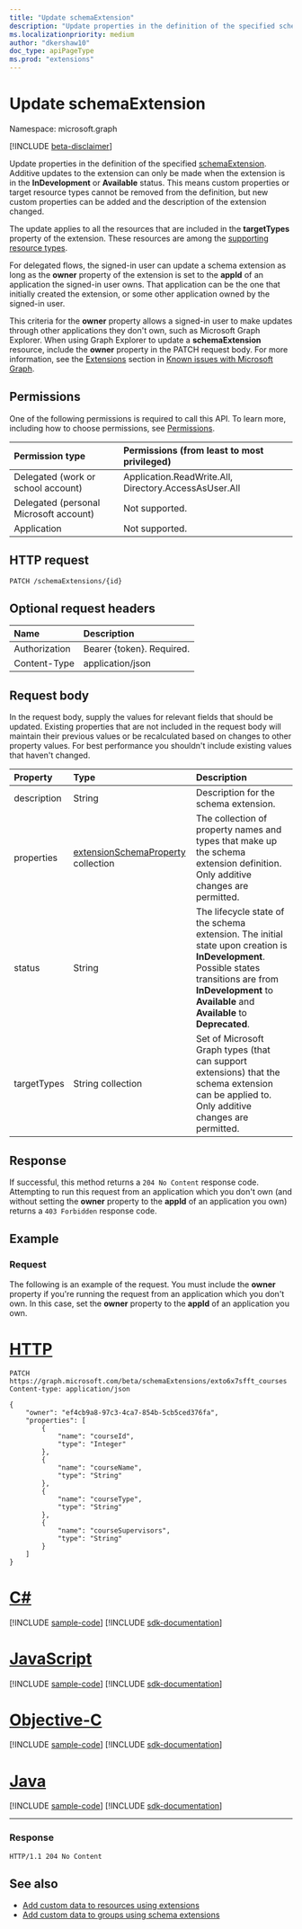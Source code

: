 ```yaml
---
title: "Update schemaExtension"
description: "Update properties in the definition of the specified schemaExtension."
ms.localizationpriority: medium
author: "dkershaw10"
doc_type: apiPageType
ms.prod: "extensions"
---
```


# Update schemaExtension

Namespace: microsoft.graph

[!INCLUDE [beta-disclaimer](../../includes/beta-disclaimer.md)]

Update properties in the definition of the specified [schemaExtension](../resources/schemaextension.md). Additive updates to the extension can only be made when the extension is in the **InDevelopment** or **Available** status. 
This means custom properties or target resource types cannot be removed from the definition, but new custom properties can be added and the description of the extension changed.

The update applies to all the resources that are included in the **targetTypes** property of the extension. These resources are among the 
[supporting resource types](/graph/extensibility-overview#supported-resources).

For delegated flows, the signed-in user can update a schema extension as long as the **owner** property of the extension is set to the **appId** of an application the signed-in user owns. That application can be the one that initially created the extension, or some other application owned by the signed-in user. 

This criteria for the **owner** property allows a signed-in user to make updates through other applications they don't own, such as Microsoft Graph Explorer. When using Graph Explorer to update a **schemaExtension** resource, include the **owner** property in the PATCH request body. For more information, see the [Extensions](/graph/known-issues#extensions) section in [Known issues with Microsoft Graph](/graph/known-issues).

## Permissions

One of the following permissions is required to call this API. To learn more, including how to choose permissions, see [Permissions](/graph/permissions-reference).


|Permission type      | Permissions (from least to most privileged)              |
|:--------------------|:---------------------------------------------------------|
|Delegated (work or school account) | Application.ReadWrite.All, Directory.AccessAsUser.All    |
|Delegated (personal Microsoft account) | Not supported.    |
|Application | Not supported. |

## HTTP request

<!-- { "blockType": "ignored" } -->
```http
PATCH /schemaExtensions/{id}
```

## Optional request headers

| Name      |Description|
|:----------|:----------|
| Authorization  | Bearer {token}. Required. |
| Content-Type   | application/json |

## Request body

In the request body, supply the values for relevant fields that should be updated. Existing properties that are not included in the request body will maintain their previous values or be recalculated based on changes to other property values. For best performance you shouldn't include existing values that haven't changed.

| Property   | Type	|Description|
|:---------------|:--------|:----------|
|description|String|Description for the schema extension.|
|properties|[extensionSchemaProperty](../resources/extensionschemaproperty.md) collection|The collection of property names and types that make up the schema extension definition. Only additive changes are permitted. |
|status|String|The lifecycle state of the schema extension. The initial state upon creation is **InDevelopment**. Possible states transitions are from **InDevelopment** to **Available** and **Available** to **Deprecated**.|
|targetTypes|String collection|Set of Microsoft Graph types (that can support extensions) that the schema extension can be applied to.  Only additive changes are permitted.|

## Response

If successful, this method returns a `204 No Content` response code. Attempting to run this request from an application which you don't own (and without setting the **owner** property to the **appId** of an application you own) returns a `403 Forbidden` response code.

## Example

### Request

The following is an example of the request. You must include the **owner** property if you're running the request from an application which you don't own. In this case, set the **owner** property to the **appId** of an application you own.

# [HTTP](#tab/http)
<!-- {
  "blockType": "request",
  "name": "update_schemaextension"
}-->
```http
PATCH https://graph.microsoft.com/beta/schemaExtensions/exto6x7sfft_courses
Content-type: application/json

{
    "owner": "ef4cb9a8-97c3-4ca7-854b-5cb5ced376fa",
    "properties": [
        {
            "name": "courseId",
            "type": "Integer"
        },
        {
            "name": "courseName",
            "type": "String"
        },
        {
            "name": "courseType",
            "type": "String"
        },
        {
            "name": "courseSupervisors",
            "type": "String"
        }
    ]
}
```
# [C#](#tab/csharp)
[!INCLUDE [sample-code](../includes/snippets/csharp/update-schemaextension-csharp-snippets.md)]
[!INCLUDE [sdk-documentation](../includes/snippets/snippets-sdk-documentation-link.md)]

# [JavaScript](#tab/javascript)
[!INCLUDE [sample-code](../includes/snippets/javascript/update-schemaextension-javascript-snippets.md)]
[!INCLUDE [sdk-documentation](../includes/snippets/snippets-sdk-documentation-link.md)]

# [Objective-C](#tab/objc)
[!INCLUDE [sample-code](../includes/snippets/objc/update-schemaextension-objc-snippets.md)]
[!INCLUDE [sdk-documentation](../includes/snippets/snippets-sdk-documentation-link.md)]

# [Java](#tab/java)
[!INCLUDE [sample-code](../includes/snippets/java/update-schemaextension-java-snippets.md)]
[!INCLUDE [sdk-documentation](../includes/snippets/snippets-sdk-documentation-link.md)]

---


### Response

<!-- {
  "blockType": "response"
} -->

```http
HTTP/1.1 204 No Content
```

## See also

- [Add custom data to resources using extensions](/graph/extensibility-overview)
- [Add custom data to groups using schema extensions](/graph/extensibility-schema-groups)

<!-- uuid: 8fcb5dbc-d5aa-4681-8e31-b001d5168d79
2015-10-25 14:57:30 UTC -->
<!--
{
  "type": "#page.annotation",
  "description": "Update schemaextension",
  "keywords": "",
  "section": "documentation",
  "tocPath": "",
  "suppressions": [
  ]
}
-->


